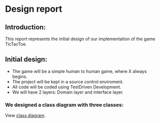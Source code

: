 # Design report


## Introduction:

  This report represents the initial design of our implementation of the game TicTacToe.

## Initial design:

* The game will be a simple human to human game, where X always begins. 
* The project will be kept in a source control enviroment.
* All code will be coded using TestDriven Development.
* We will have 2 layers: Domain layer and interface layer.
 
### We designed a class diagram with three classes:

  View [class diagram](http://imgur.com/a/d1sg8).  



